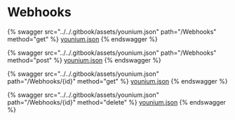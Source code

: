# Webhooks

{% swagger src="../../.gitbook/assets/younium.json" path="/Webhooks" method="get" %}
[younium.json](../../.gitbook/assets/younium.json)
{% endswagger %}

{% swagger src="../../.gitbook/assets/younium.json" path="/Webhooks" method="post" %}
[younium.json](../../.gitbook/assets/younium.json)
{% endswagger %}

{% swagger src="../../.gitbook/assets/younium.json" path="/Webhooks/{id}" method="get" %}
[younium.json](../../.gitbook/assets/younium.json)
{% endswagger %}

{% swagger src="../../.gitbook/assets/younium.json" path="/Webhooks/{id}" method="delete" %}
[younium.json](../../.gitbook/assets/younium.json)
{% endswagger %}
